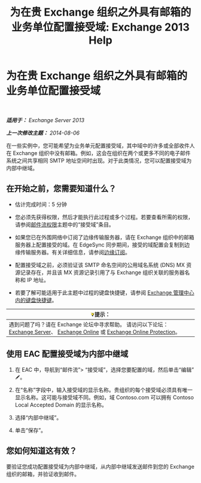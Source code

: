 ﻿---
title: '为在贵 Exchange 组织之外具有邮箱的业务单位配置接受域: Exchange 2013 Help'
TOCTitle: 为在贵 Exchange 组织之外具有邮箱的业务单位配置接受域
ms:assetid: ff46310b-5392-4eac-97bc-d39d397e1ce1
ms:mtpsurl: https://technet.microsoft.com/zh-cn/library/JJ657737(v=EXCHG.150)
ms:contentKeyID: 50492061
ms.date: 01/11/2018
mtps_version: v=EXCHG.150
ms.translationtype: HT
---

# 为在贵 Exchange 组织之外具有邮箱的业务单位配置接受域

 

_**适用于：** Exchange Server 2013_

_**上一次修改主题：** 2014-08-06_

在一些实例中，您可能希望为业务单元配置接受域，其中域中的许多或全部收件人在 Exchange 组织中没有邮箱。例如，这会在组织在两个或更多不同的电子邮件系统之间共享相同 SMTP 地址空间时出现。对于此类情况，您可以配置接受域为内部中继域。

## 在开始之前，您需要知道什么？

  - 估计完成时间：5 分钟

  - 您必须先获得权限，然后才能执行此过程或多个过程。若要查看所需的权限，请参阅[邮件流权限](mail-flow-permissions-exchange-2013-help.md)主题中的“接受域”条目。

  - 如果您已在外围网络中订阅了边缘传输服务器，请在 Exchange 组织中的邮箱服务器上配置接受的域。在 EdgeSync 同步期间，接受的域配置会复制到边缘传输服务器。有关详细信息，请参阅[边缘订阅](edge-subscriptions-exchange-2013-help.md)。

  - 配置接受域之前，必须验证该 SMTP 命名空间的公用域名系统 (DNS) MX 资源记录存在，并且该 MX 资源记录引用了与 Exchange 组织关联的服务器名称和 IP 地址。

  - 若要了解可能适用于此主题中过程的键盘快捷键，请参阅 [Exchange 管理中心内的键盘快捷键](keyboard-shortcuts-in-the-exchange-admin-center-exchange-online-protection-help.md)。

<table>
<thead>
<tr class="header">
<th><img src="images/Bb124558.tip(EXCHG.150).gif" title="提示" alt="提示" />提示：</th>
</tr>
</thead>
<tbody>
<tr class="odd">
<td>遇到问题了吗？请在 Exchange 论坛中寻求帮助。 请访问以下论坛：<a href="https://go.microsoft.com/fwlink/p/?linkid=60612">Exchange Server</a>、 <a href="https://go.microsoft.com/fwlink/p/?linkid=267542">Exchange Online</a> 或 <a href="https://go.microsoft.com/fwlink/p/?linkid=285351">Exchange Online Protection</a>。</td>
</tr>
</tbody>
</table>


## 使用 EAC 配置接受域为内部中继域

1.  在 EAC 中，导航到“邮件流”\> “接受域”，选择您要配置的域，然后单击“编辑”![编辑图标](images/Bb124582.6f53ccb2-1f13-4c02-bea0-30690e6ea71d(EXCHG.150).gif "编辑图标")。

2.  在“名称”字段中，输入接受域的显示名称。贵组织的每个接受域必须具有唯一显示名称。这可能与接受域不同。例如，域 Contoso.com 可以拥有 Contoso Local Accepted Domain 的显示名称。

3.  选择“内部中继域”。

4.  单击“保存”。

## 您如何知道这有效？

要验证您成功配置接受域为内部中继域，从内部中继域发送邮件到您的 Exchange 组织的邮箱，并验证收到邮件。

